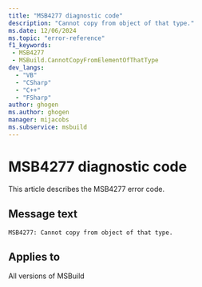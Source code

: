 ```yaml
---
title: "MSB4277 diagnostic code"
description: "Cannot copy from object of that type."
ms.date: 12/06/2024
ms.topic: "error-reference"
f1_keywords:
 - MSB4277
 - MSBuild.CannotCopyFromElementOfThatType
dev_langs:
  - "VB"
  - "CSharp"
  - "C++"
  - "FSharp"
author: ghogen
ms.author: ghogen
manager: mijacobs
ms.subservice: msbuild
---
```


# MSB4277 diagnostic code

<!-- :::ErrorDefinitionDescription::: -->
<!-- :::editable-content name="introDescription"::: -->
This article describes the MSB4277 error code.
<!-- :::editable-content-end::: -->

## Message text

`MSB4277: Cannot copy from object of that type.`

<!-- :::editable-content name="postOutputDescription"::: -->
<!--
{StrBegin="MSB4277: "}
-->
<!-- :::editable-content-end::: -->
<!-- :::ErrorDefinitionDescription-end::: -->

## Applies to

All versions of MSBuild
